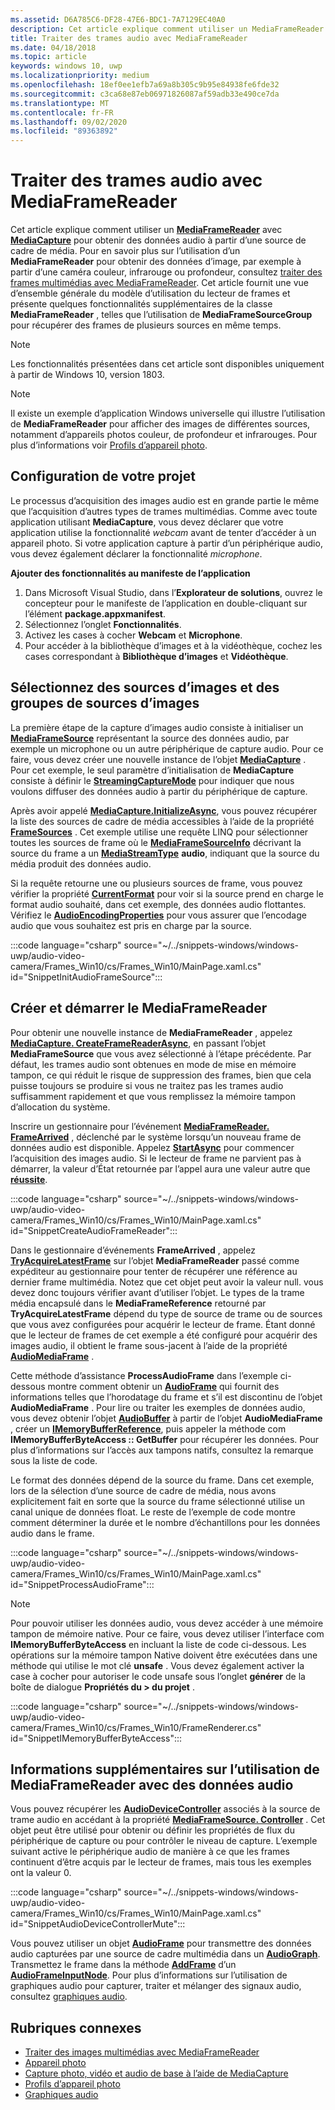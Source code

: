 ```yaml
---
ms.assetid: D6A785C6-DF28-47E6-BDC1-7A7129EC40A0
description: Cet article explique comment utiliser un MediaFrameReader avec MediaCapture pour obtenir des AudioFrames contenant des données audio à partir d’une source de capture.
title: Traiter des trames audio avec MediaFrameReader
ms.date: 04/18/2018
ms.topic: article
keywords: windows 10, uwp
ms.localizationpriority: medium
ms.openlocfilehash: 18ef0ee1efb7a69a8b305c9b95e84938fe6fde32
ms.sourcegitcommit: c3ca68e87eb06971826087af59adb33e490ce7da
ms.translationtype: MT
ms.contentlocale: fr-FR
ms.lasthandoff: 09/02/2020
ms.locfileid: "89363892"
---
```

# <a name="process-audio-frames-with-mediaframereader"></a>Traiter des trames audio avec MediaFrameReader

Cet article explique comment utiliser un [**MediaFrameReader**](/uwp/api/Windows.Media.Capture.Frames.MediaFrameReader) avec [**MediaCapture**](/uwp/api/Windows.Media.Capture.MediaCapture) pour obtenir des données audio à partir d’une source de cadre de média. Pour en savoir plus sur l’utilisation d’un **MediaFrameReader** pour obtenir des données d’image, par exemple à partir d’une caméra couleur, infrarouge ou profondeur, consultez [traiter des frames multimédias avec MediaFrameReader](process-media-frames-with-mediaframereader.md). Cet article fournit une vue d’ensemble générale du modèle d’utilisation du lecteur de frames et présente quelques fonctionnalités supplémentaires de la classe **MediaFrameReader** , telles que l’utilisation de **MediaFrameSourceGroup** pour récupérer des frames de plusieurs sources en même temps. 

> [!NOTE] 
> Les fonctionnalités présentées dans cet article sont disponibles uniquement à partir de Windows 10, version 1803.

> [!NOTE] 
> Il existe un exemple d’application Windows universelle qui illustre l’utilisation de **MediaFrameReader** pour afficher des images de différentes sources, notamment d’appareils photos couleur, de profondeur et infrarouges. Pour plus d’informations voir [Profils d’appareil photo](https://github.com/Microsoft/Windows-universal-samples/tree/master/Samples/CameraFrames).

## <a name="setting-up-your-project"></a>Configuration de votre projet
Le processus d’acquisition des images audio est en grande partie le même que l’acquisition d’autres types de trames multimédias. Comme avec toute application utilisant **MediaCapture**, vous devez déclarer que votre application utilise la fonctionnalité *webcam* avant de tenter d’accéder à un appareil photo. Si votre application capture à partir d’un périphérique audio, vous devez également déclarer la fonctionnalité *microphone*. 

**Ajouter des fonctionnalités au manifeste de l’application**

1.  Dans Microsoft Visual Studio, dans l’**Explorateur de solutions**, ouvrez le concepteur pour le manifeste de l’application en double-cliquant sur l’élément **package.appxmanifest**.
2.  Sélectionnez l’onglet **Fonctionnalités**.
3.  Activez les cases à cocher **Webcam** et **Microphone**.
4.  Pour accéder à la bibliothèque d’images et à la vidéothèque, cochez les cases correspondant à **Bibliothèque d’images** et **Vidéothèque**.



## <a name="select-frame-sources-and-frame-source-groups"></a>Sélectionnez des sources d’images et des groupes de sources d’images

La première étape de la capture d’images audio consiste à initialiser un [**MediaFrameSource**](/uwp/api/Windows.Media.Capture.Frames.MediaFrameSource) représentant la source des données audio, par exemple un microphone ou un autre périphérique de capture audio. Pour ce faire, vous devez créer une nouvelle instance de l’objet [**MediaCapture**](/uwp/api/Windows.Media.Capture.MediaCapture) . Pour cet exemple, le seul paramètre d’initialisation de **MediaCapture** consiste à définir le [**StreamingCaptureMode**](/uwp/api/windows.media.capture.mediacaptureinitializationsettings.streamingcapturemode) pour indiquer que nous voulons diffuser des données audio à partir du périphérique de capture. 

Après avoir appelé [**MediaCapture.InitializeAsync**](/uwp/api/windows.media.capture.mediacapture.initializeasync), vous pouvez récupérer la liste des sources de cadre de média accessibles à l’aide de la propriété [**FrameSources**](/uwp/api/windows.media.capture.mediacapture.framesources) . Cet exemple utilise une requête LINQ pour sélectionner toutes les sources de frame où le [**MediaFrameSourceInfo**](/uwp/api/windows.media.capture.frames.mediaframesourceinfo) décrivant la source du frame a un  [**MediaStreamType**](/uwp/api/windows.media.capture.frames.mediaframesourceinfo.mediastreamtype) **audio**, indiquant que la source du média produit des données audio.

Si la requête retourne une ou plusieurs sources de frame, vous pouvez vérifier la propriété [**CurrentFormat**](/uwp/api/windows.media.capture.frames.mediaframesource.currentformat) pour voir si la source prend en charge le format audio souhaité, dans cet exemple, des données audio flottantes. Vérifiez le [**AudioEncodingProperties**](/uwp/api/windows.media.capture.frames.mediaframeformat.audioencodingproperties) pour vous assurer que l’encodage audio que vous souhaitez est pris en charge par la source.

:::code language="csharp" source="~/../snippets-windows/windows-uwp/audio-video-camera/Frames_Win10/cs/Frames_Win10/MainPage.xaml.cs" id="SnippetInitAudioFrameSource":::

## <a name="create-and-start-the-mediaframereader"></a>Créer et démarrer le MediaFrameReader

Pour obtenir une nouvelle instance de **MediaFrameReader** , appelez [**MediaCapture. CreateFrameReaderAsync**](/uwp/api/windows.media.capture.mediacapture.createframereaderasync#Windows_Media_Capture_MediaCapture_CreateFrameReaderAsync_Windows_Media_Capture_Frames_MediaFrameSource_), en passant l’objet **MediaFrameSource** que vous avez sélectionné à l’étape précédente. Par défaut, les trames audio sont obtenues en mode de mise en mémoire tampon, ce qui réduit le risque de suppression des frames, bien que cela puisse toujours se produire si vous ne traitez pas les trames audio suffisamment rapidement et que vous remplissez la mémoire tampon d’allocation du système.

Inscrire un gestionnaire pour l’événement [**MediaFrameReader. FrameArrived**](/uwp/api/windows.media.capture.frames.mediaframereader.framearrived) , déclenché par le système lorsqu’un nouveau frame de données audio est disponible. Appelez [**StartAsync**](/uwp/api/windows.media.capture.frames.mediaframereader.startasync) pour commencer l’acquisition des images audio. Si le lecteur de frame ne parvient pas à démarrer, la valeur d’État retournée par l’appel aura une valeur autre que [**réussite**](/uwp/api/windows.media.capture.frames.mediaframereaderstartstatus).

:::code language="csharp" source="~/../snippets-windows/windows-uwp/audio-video-camera/Frames_Win10/cs/Frames_Win10/MainPage.xaml.cs" id="SnippetCreateAudioFrameReader":::

Dans le gestionnaire d’événements **FrameArrived** , appelez [**TryAcquireLatestFrame**](/uwp/api/windows.media.capture.frames.mediaframereader.tryacquirelatestframe) sur l’objet **MediaFrameReader** passé comme expéditeur au gestionnaire pour tenter de récupérer une référence au dernier frame multimédia. Notez que cet objet peut avoir la valeur null. vous devez donc toujours vérifier avant d’utiliser l’objet. Le types de la trame média encapsulé dans le **MediaFrameReference** retourné par **TryAcquireLatestFrame** dépend du type de source de trame ou de sources que vous avez configurées pour acquérir le lecteur de frame. Étant donné que le lecteur de frames de cet exemple a été configuré pour acquérir des images audio, il obtient le frame sous-jacent à l’aide de la propriété [**AudioMediaFrame**](/uwp/api/windows.media.capture.frames.mediaframereference.audiomediaframe) . 

Cette méthode d’assistance **ProcessAudioFrame** dans l’exemple ci-dessous montre comment obtenir un [**AudioFrame**](/uwp/api/windows.media.audioframe) qui fournit des informations telles que l’horodatage du frame et s’il est discontinu de l’objet **AudioMediaFrame** . Pour lire ou traiter les exemples de données audio, vous devez obtenir l’objet [**AudioBuffer**](/uwp/api/windows.media.audiobuffer) à partir de l’objet **AudioMediaFrame** , créer un [**IMemoryBufferReference**](/uwp/api/windows.foundation.imemorybufferreference), puis appeler la méthode com **IMemoryBufferByteAccess :: GetBuffer** pour récupérer les données. Pour plus d’informations sur l’accès aux tampons natifs, consultez la remarque sous la liste de code.

Le format des données dépend de la source du frame. Dans cet exemple, lors de la sélection d’une source de cadre de média, nous avons explicitement fait en sorte que la source du frame sélectionné utilise un canal unique de données float. Le reste de l’exemple de code montre comment déterminer la durée et le nombre d’échantillons pour les données audio dans le frame.  

:::code language="csharp" source="~/../snippets-windows/windows-uwp/audio-video-camera/Frames_Win10/cs/Frames_Win10/MainPage.xaml.cs" id="SnippetProcessAudioFrame":::

> [!NOTE] 
> Pour pouvoir utiliser les données audio, vous devez accéder à une mémoire tampon de mémoire native. Pour ce faire, vous devez utiliser l’interface com **IMemoryBufferByteAccess** en incluant la liste de code ci-dessous. Les opérations sur la mémoire tampon Native doivent être exécutées dans une méthode qui utilise le mot clé **unsafe** . Vous devez également activer la case à cocher pour autoriser le code unsafe sous l’onglet **générer** de la boîte de dialogue **Propriétés du > du projet** .

:::code language="csharp" source="~/../snippets-windows/windows-uwp/audio-video-camera/Frames_Win10/cs/Frames_Win10/FrameRenderer.cs" id="SnippetIMemoryBufferByteAccess":::

## <a name="additional-information-on-using-mediaframereader-with-audio-data"></a>Informations supplémentaires sur l’utilisation de MediaFrameReader avec des données audio

Vous pouvez récupérer les [**AudioDeviceController**](/uwp/api/Windows.Media.Devices.AudioDeviceController) associés à la source de trame audio en accédant à la propriété [**MediaFrameSource. Controller**](/uwp/api/windows.media.capture.frames.mediaframesource.controller) . Cet objet peut être utilisé pour obtenir ou définir les propriétés de flux du périphérique de capture ou pour contrôler le niveau de capture. L’exemple suivant active le périphérique audio de manière à ce que les frames continuent d’être acquis par le lecteur de frames, mais tous les exemples ont la valeur 0.

:::code language="csharp" source="~/../snippets-windows/windows-uwp/audio-video-camera/Frames_Win10/cs/Frames_Win10/MainPage.xaml.cs" id="SnippetAudioDeviceControllerMute":::

Vous pouvez utiliser un objet [**AudioFrame**](/uwp/api/windows.media.audioframe) pour transmettre des données audio capturées par une source de cadre multimédia dans un [**AudioGraph**](/uwp/api/windows.media.audio.audiograph). Transmettez le frame dans la méthode [**AddFrame**](/uwp/api/windows.media.audio.audioframeinputnode.addframe) d’un [**AudioFrameInputNode**](/uwp/api/windows.media.audio.audioframeinputnode). Pour plus d’informations sur l’utilisation de graphiques audio pour capturer, traiter et mélanger des signaux audio, consultez [graphiques audio](audio-graphs.md).

## <a name="related-topics"></a>Rubriques connexes

* [Traiter des images multimédias avec MediaFrameReader](process-media-frames-with-mediaframereader.md)
* [Appareil photo](camera.md)
* [Capture photo, vidéo et audio de base à l’aide de MediaCapture](basic-photo-video-and-audio-capture-with-MediaCapture.md)
* [Profils d’appareil photo](https://github.com/Microsoft/Windows-universal-samples/tree/master/Samples/CameraFrames)
* [Graphiques audio](audio-graphs.md)
 

